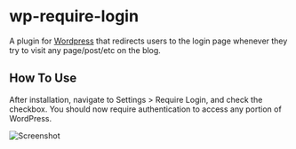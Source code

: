 wp-require-login
========
A plugin for [Wordpress](http://www.wordpress.org) that redirects users to the login page whenever they try to visit any page/post/etc on the blog.

How To Use
--------

After installation, navigate to Settings > Require Login, and check the checkbox. You should now require authentication to access any portion of WordPress.

![Screenshot](http://www.digitalxero.com/wp-content/uploads/2012/01/iWZNDGykGPkoHqobI0PBtnBIX.png "wp-require-login")